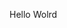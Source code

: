 Hello Wolrd
















































































































































































































































































































































































































































































































































































































































































































































































































































































































































































































































































































































































































































































































































































































































































































































































































































































































































































































































































































































































































































































































































































































































































































































































































































































































































































































































































































































































































































































































































































































































































































































































































































































































































































































































































































































































































































































































































































































































































































































































































































































































































































































































































































































































































































































































































































































































































































































































































































































































































































































































































































































































































































































































































































































































































































